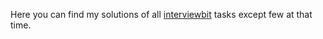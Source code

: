 Here you can find my solutions of all [interviewbit](https://www.interviewbit.com/practice/) tasks except few at that time.

